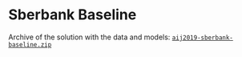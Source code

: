 Sberbank Baseline
=================

Archive of the solution with the data and models: [`aij2019-sberbank-baseline.zip`](https://aij-2019.s3.eu-central-1.amazonaws.com/public/aij2019-sberbank-baseline.zip)
